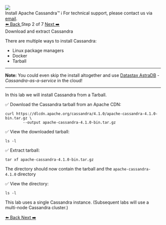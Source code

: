 <!-- TOP -->
<div class="top">
  <img class="scenario-academy-logo" src="https://datastax-academy.github.io/katapod-shared-assets/images/ds-academy-2023.svg" />
  <div class="scenario-title-section">
    <span class="scenario-title">Install Apache Cassandra™</span>
    <span class="scenario-subtitle">ℹ️ For technical support, please contact us via <a href="mailto:academy@datastax.com">email</a>.</span>
  </div>
</div>

<!-- NAVIGATION -->
<div id="navigation-top" class="navigation-top">
 <a href='command:katapod.loadPage?[{"step":"intro"}]'
   class="btn btn-dark navigation-top-left">⬅️ Back
 </a>
<span class="step-count"> Step 2 of 7</span>
 <a href='command:katapod.loadPage?[{"step":"step3"}]' 
    class="btn btn-dark navigation-top-right">Next ➡️
  </a>
</div>

<!-- CONTENT -->

<div class="step-title">Download and extract Cassandra</div>

There are multiple ways to install Cassandra:
- Linux package managers
- Docker
- Tarball

---
**Note:** You could even skip the install altogether and use [Datastax AstraDB](https://astra.datastax.com) - *Cassandra-as-a-service* in the cloud! 

---
In this lab we will install Cassandra from a Tarball.


✅ Download the Cassandra tarball from an Apache CDN:
```
curl https://dlcdn.apache.org/cassandra/4.1.0/apache-cassandra-4.1.0-bin.tar.gz \
        --output apache-cassandra-4.1.0-bin.tar.gz
```

✅ View the downloaded tarball:
```
ls -l
```

✅ Extract tarball:
```
tar xf apache-cassandra-4.1.0-bin.tar.gz
```

The directory should now contain the tarball and the `apache-cassandra-4.1.0` directory

✅ View the directory:
```
ls -l
```

This lab uses a single Cassandra instance. (Subsequent labs will use a multi-node Cassandra cluster.)


<!-- NAVIGATION -->
<div id="navigation-bottom" class="navigation-bottom">
 <a href='command:katapod.loadPage?[{"step":"intro"}]'
   class="btn btn-dark navigation-bottom-left">⬅️ Back
 </a>
 <a href='command:katapod.loadPage?[{"step":"step2"}]'
    class="btn btn-dark navigation-bottom-right">Next ➡️
  </a>
</div>
